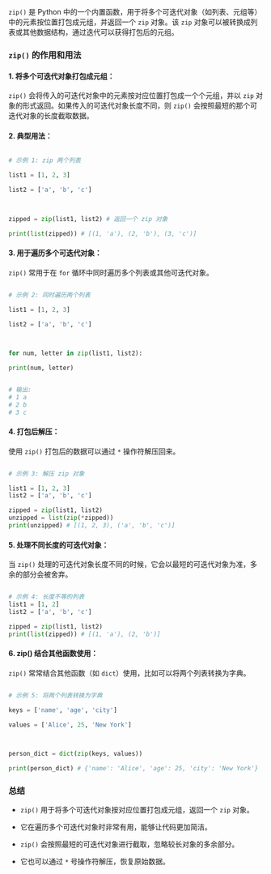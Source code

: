 `zip()` 是 Python 中的一个内置函数，用于将多个可迭代对象（如列表、元组等）中的元素按位置打包成元组，并返回一个 `zip` 对象。该 `zip` 对象可以被转换成列表或其他数据结构，通过迭代可以获得打包后的元组。

  

### `zip()` 的作用和用法

  

#### 1. **将多个可迭代对象打包成元组**：

`zip()` 会将传入的可迭代对象中的元素按对应位置打包成一个个元组，并以 `zip` 对象的形式返回。如果传入的可迭代对象长度不同，则 `zip()` 会按照最短的那个可迭代对象的长度截取数据。

  

#### 2. **典型用法**：

```python

# 示例 1: zip 两个列表

list1 = [1, 2, 3]

list2 = ['a', 'b', 'c']

  

zipped = zip(list1, list2) # 返回一个 zip 对象

print(list(zipped)) # [(1, 'a'), (2, 'b'), (3, 'c')]

```

  

#### 3. **用于遍历多个可迭代对象**：

`zip()` 常用于在 `for` 循环中同时遍历多个列表或其他可迭代对象。

```python

# 示例 2: 同时遍历两个列表

list1 = [1, 2, 3]

list2 = ['a', 'b', 'c']

  

for num, letter in zip(list1, list2):

print(num, letter)


# 输出:
# 1 a
# 2 b
# 3 c

```

  

#### 4. **打包后解压**：

使用 `zip()` 打包后的数据可以通过 `*` 操作符解压回来。

```python

# 示例 3: 解压 zip 对象

list1 = [1, 2, 3]
list2 = ['a', 'b', 'c']

zipped = zip(list1, list2)
unzipped = list(zip(*zipped))
print(unzipped) # [(1, 2, 3), ('a', 'b', 'c')]

```

  

#### 5. **处理不同长度的可迭代对象**：

当 `zip()` 处理的可迭代对象长度不同的时候，它会以最短的可迭代对象为准，多余的部分会被舍弃。

```python

# 示例 4: 长度不等的列表
list1 = [1, 2]
list2 = ['a', 'b', 'c']

zipped = zip(list1, list2)
print(list(zipped)) # [(1, 'a'), (2, 'b')]
```

  

#### 6. **zip() 结合其他函数使用**：

`zip()` 常常结合其他函数（如 `dict`）使用，比如可以将两个列表转换为字典。

```python

# 示例 5: 将两个列表转换为字典

keys = ['name', 'age', 'city']

values = ['Alice', 25, 'New York']

  

person_dict = dict(zip(keys, values))

print(person_dict) # {'name': 'Alice', 'age': 25, 'city': 'New York'}

```

  

### 总结

- `zip()` 用于将多个可迭代对象按对应位置打包成元组，返回一个 `zip` 对象。

- 它在遍历多个可迭代对象时非常有用，能够让代码更加简洁。

- `zip()` 会按照最短的可迭代对象进行截取，忽略较长对象的多余部分。

- 它也可以通过 `*` 号操作符解压，恢复原始数据。